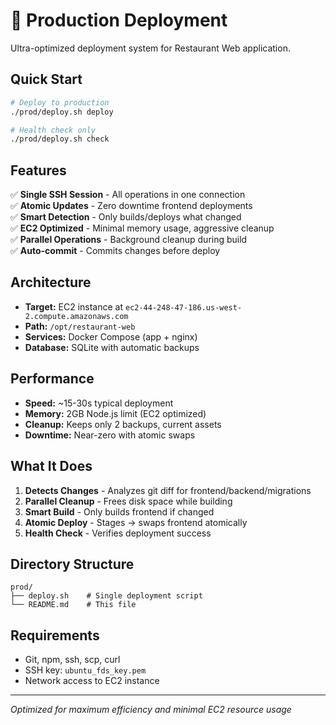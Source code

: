 # 🚀 Production Deployment

Ultra-optimized deployment system for Restaurant Web application.

## Quick Start

```bash
# Deploy to production
./prod/deploy.sh deploy

# Health check only
./prod/deploy.sh check
```

## Features

✅ **Single SSH Session** - All operations in one connection  
✅ **Atomic Updates** - Zero downtime frontend deployments  
✅ **Smart Detection** - Only builds/deploys what changed  
✅ **EC2 Optimized** - Minimal memory usage, aggressive cleanup  
✅ **Parallel Operations** - Background cleanup during build  
✅ **Auto-commit** - Commits changes before deploy  

## Architecture

- **Target:** EC2 instance at `ec2-44-248-47-186.us-west-2.compute.amazonaws.com`
- **Path:** `/opt/restaurant-web`
- **Services:** Docker Compose (app + nginx)
- **Database:** SQLite with automatic backups

## Performance

- **Speed:** ~15-30s typical deployment
- **Memory:** 2GB Node.js limit (EC2 optimized)
- **Cleanup:** Keeps only 2 backups, current assets
- **Downtime:** Near-zero with atomic swaps

## What It Does

1. **Detects Changes** - Analyzes git diff for frontend/backend/migrations
2. **Parallel Cleanup** - Frees disk space while building
3. **Smart Build** - Only builds frontend if changed
4. **Atomic Deploy** - Stages → swaps frontend atomically
5. **Health Check** - Verifies deployment success

## Directory Structure

```
prod/
├── deploy.sh    # Single deployment script
└── README.md    # This file
```

## Requirements

- Git, npm, ssh, scp, curl
- SSH key: `ubuntu_fds_key.pem`
- Network access to EC2 instance

---
*Optimized for maximum efficiency and minimal EC2 resource usage*